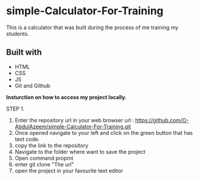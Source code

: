 # simple-Calculator-For-Training
This is a calculator that was built during the process of me training my students.

## Built with
- HTML
- CSS
- JS
- Git and Github

**Insturction on how to access my project locally.**

STEP 1.
1. Enter the repository url in your web browser url : https://github.com/O-AbdulAzeem/simple-Calculator-For-Training.git
2. Once opened navigate to your left and click on the green button that has text code.
3. copy the link to the repository
4. Navigate to the folder where want to save the project
5. Open command propmt
6. enter git clone "The url"
7. open the project in your favourite text editor
